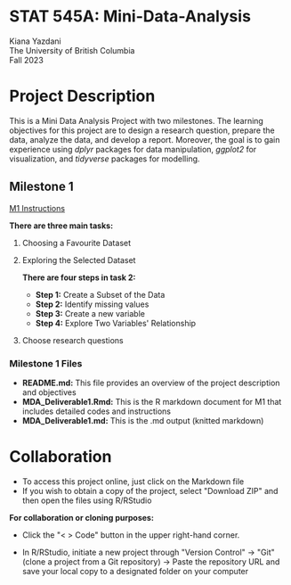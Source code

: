 # STAT 545A: Mini-Data-Analysis

Kiana Yazdani\
The University of British Columbia\
Fall 2023

# Project Description

This is a Mini Data Analysis Project with two milestones. The learning objectives for this project are to design a research question, prepare the data, analyze the data, and develop a report. Moreover, the goal is to gain experience using _dplyr_ packages for data manipulation, _ggplot2_ for visualization, and _tidyverse_ packages for modelling.

## **Milestone 1**

[M1 Instructions](https://stat545.stat.ubc.ca/mini-project/mini-project-1/)

**There are three main tasks:**

1.  Choosing a Favourite Dataset

2.  Exploring the Selected Dataset

    **There are four steps in task 2:**

    -   **Step 1:** Create a Subset of the Data
    -   **Step 2:** Identify missing values
    -   **Step 3:** Create a new variable
    -   **Step 4:** Explore Two Variables' Relationship

3.  Choose research questions

### **Milestone 1 Files**

-   **README.md:** This file provides an overview of the project description and objectives
-   **MDA_Deliverable1.Rmd:** This is the R markdown document for M1 that includes detailed codes and instructions
-   **MDA_Deliverable1.md:** This is the .md output (knitted markdown)

# Collaboration

-   To access this project online, just click on the Markdown file
-    If you wish to obtain a copy of the project, select "Download ZIP" and then open the files using R/RStudio

**For collaboration or cloning purposes:**

-   Click the "\< \> Code" button in the upper right-hand corner.

-   In R/RStudio, initiate a new project through "Version Control" -\> "Git" (clone a project from a Git repository) -\> Paste the repository URL and save your local copy to a designated folder on your computer
